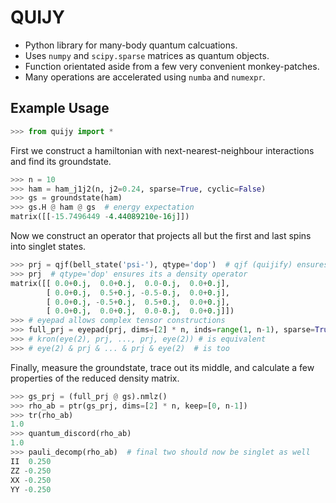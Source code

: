 # QUIJY

 * Python library for many-body quantum calcuations.
 * Uses `numpy` and `scipy.sparse` matrices as quantum objects.
 * Function orientated aside from a few very convenient monkey-patches.
 * Many operations are accelerated using `numba` and `numexpr`.


## Example Usage
```python
>>> from quijy import *
```
First we construct a hamiltonian with next-nearest-neighbour interactions and find its groundstate.
```python
>>> n = 10
>>> ham = ham_j1j2(n, j2=0.24, sparse=True, cyclic=False)
>>> gs = groundstate(ham)
>>> gs.H @ ham @ gs  # energy expectation
matrix([[-15.7496449 -4.44089210e-16j]])
```
Now we construct an operator that projects all but the first and last spins into singlet states.
```python
>>> prj = qjf(bell_state('psi-'), qtype='dop')  # qjf (quijify) ensures things are complex matrices
>>> prj  # qtype='dop' ensures its a density operator
matrix([[ 0.0+0.j,  0.0+0.j,  0.0-0.j,  0.0+0.j],
        [ 0.0+0.j,  0.5+0.j, -0.5-0.j,  0.0+0.j],
        [ 0.0+0.j, -0.5+0.j,  0.5+0.j,  0.0+0.j],
        [ 0.0+0.j,  0.0+0.j,  0.0-0.j,  0.0+0.j]])
>>> # eyepad allows complex tensor constructions
>>> full_prj = eyepad(prj, dims=[2] * n, inds=range(1, n-1), sparse=True)
>>> # kron(eye(2), prj, ..., prj, eye(2)) # is equivalent
>>> # eye(2) & prj & ... & prj & eye(2)  # is too
```
Finally, measure the groundstate, trace out its middle, and calculate a few properties of the reduced density matrix.
```python
>>> gs_prj = (full_prj @ gs).nmlz()
>>> rho_ab = ptr(gs_prj, dims=[2] * n, keep=[0, n-1])
>>> tr(rho_ab)
1.0
>>> quantum_discord(rho_ab)
1.0
>>> pauli_decomp(rho_ab)  # final two should now be singlet as well
II  0.250
ZZ -0.250
XX -0.250
YY -0.250
```
